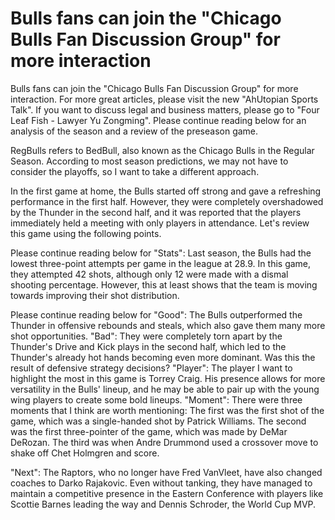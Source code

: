 #  Bulls fans can join the "Chicago Bulls Fan Discussion Group" for more interaction 
  Bulls fans can join the "Chicago Bulls Fan Discussion Group" for more interaction. For more great articles, please visit the new "AhUtopian Sports Talk". If you want to discuss legal and business matters, please go to "Four Leaf Fish - Lawyer Yu Zongming". Please continue reading below for an analysis of the season and a review of the preseason game.

 RegBulls refers to BedBull, also known as the Chicago Bulls in the Regular Season. According to most season predictions, we may not have to consider the playoffs, so I want to take a different approach.

 In the first game at home, the Bulls started off strong and gave a refreshing performance in the first half. However, they were completely overshadowed by the Thunder in the second half, and it was reported that the players immediately held a meeting with only players in attendance. Let's review this game using the following points.

 Please continue reading below for "Stats": Last season, the Bulls had the lowest three-point attempts per game in the league at 28.9. In this game, they attempted 42 shots, although only 12 were made with a dismal shooting percentage. However, this at least shows that the team is moving towards improving their shot distribution.

 Please continue reading below for "Good": The Bulls outperformed the Thunder in offensive rebounds and steals, which also gave them many more shot opportunities. "Bad": They were completely torn apart by the Thunder's Drive and Kick plays in the second half, which led to the Thunder's already hot hands becoming even more dominant. Was this the result of defensive strategy decisions? "Player": The player I want to highlight the most in this game is Torrey Craig. His presence allows for more versatility in the Bulls' lineup, and he may be able to pair up with the young wing players to create some bold lineups. "Moment": There were three moments that I think are worth mentioning: The first was the first shot of the game, which was a single-handed shot by Patrick Williams. The second was the first three-pointer of the game, which was made by DeMar DeRozan. The third was when Andre Drummond used a crossover move to shake off Chet Holmgren and score.

 "Next": The Raptors, who no longer have Fred VanVleet, have also changed coaches to Darko Rajakovic. Even without tanking, they have managed to maintain a competitive presence in the Eastern Conference with players like Scottie Barnes leading the way and Dennis Schroder, the World Cup MVP.